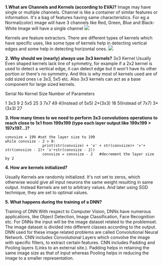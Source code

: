 

**1.What are Channels and Kernels (according to EVA)?**
Image may have single or multiple channels. Channel is like a container of similar features or information. It's a bag of features having same characteristics. For eg a Normal(color) image will have 3 channels like Red, Green, Blue and Black-White Image will have a single channel
![](https://blog.xrds.acm.org/wp-content/uploads/2016/06/Figure1.png)

Kernels are feature extractors. There are different types of kernels which have specific uses, like some type of kernels help in detecting vertical edges and some help in detecting horizontal ones.
![](https://www.researchgate.net/profile/Volker_Weinberg/publication/332190148/figure/fig2/AS:743933420249088@1554378957080/Schematic-illustration-of-a-convolutional-operation-The-convolutional-kernel-shifts-over.ppm)
 
**2. Why should we (nearly) always use 3x3 kernels?**
3x3 Kernel
Usually Even shaped kernels lack line of symmetry, for example if a 2x2 kernel is used to detect a vertical edge, it can detect edge but it won't have its other portion or there's no symmetry. And this is why most of kernels used are of odd sized ones i.e 3x3, 5x5 etc. Also 3x3 kernels can act as a base component for large sized kernels.

Serial No 		Kernel Size 	 Number of Parameters
		
1 	3x3 		9
2 	5x5 		25
3 	7x7 		49
4(Instead of 5x5) 	2*(3x3) 	18
5(Instead of 7x7) 	3*(3x3) 	27

 

**3. How many times to we need to perform 3x3 convolutions operations to reach close to 1x1 from 199x199 (type each layer output like 199x199 > 197x197...)?**

```
convsize = 199 #set the layer size to 199
while convsize - 2 > 0:
                 print(str(convsize) + 'x' + str(convsize)+ '>'+ str(convsize - 2)+ 'x'+str(convsize - 2))
                 convsize = convsize - 2   #decrement the layer size by 2
```
 

**4. How are kernels initialized?**

Usually Kernels are randomly initialized. It's not set to zeros, which otherwise would give all input neurons the same weight resulting in same output. Instead Kernels are set to arbitrary values. And later using SGD technique, they are set to optimal values.

 

**5. What happens during the training of a DNN?**

Training of DNN
With respect to Computer Vision, DNNs have numerous applications, like Object Detection, Image Classification, Face Recognition etc. For DNNs the input will be the image dataset related to the problemset. The image dataset is divided into different classes according to the output. DNN used for these image related problems are called Convolutional Neural Network. CNN includes Convolutional Layers which convolve the image with specific filters, to extract certain features. CNN includes Padding and Pooling layers (Links to an external site.). Padding helps in retaining the same image size as that of input whereas Pooling helps in reducing the image to a smaller representation.
